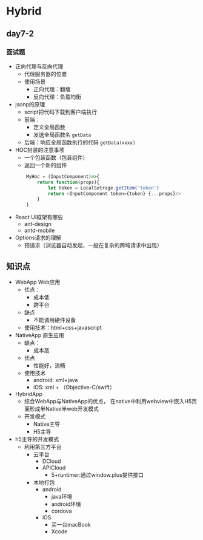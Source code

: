 # Hybrid

## day7-2

### 面试题
* 正向代理与反向代理
    * 代理服务器的位置
    * 使用场景
        * 正向代理：翻墙
        * 反向代理：负载均衡
* jsonp的原理
    * script把代码下载到客户端执行
    * 前端：
        * 定义全局函数
        * 发送全局函数名 `getData`
    * 后端：响应全局函数执行的代码 `getData(xxxx)`
* HOC封装的注意事项
    * 一个包装函数（包装组件）
    * 返回一个新的组件
    ```js
        MyHoc = (InputComponent)=>{
            return function(props){
                let token = LocalSotrage.getItem('token')
                return <InputComponent token={token} {...props}/>
            }
        }
    ```
* React UI框架有哪些
    * ant-design
    * antd-mobile
* Options请求的理解
    * 预请求（浏览器自动发起，一般在复杂的跨域请求中出现）

## 知识点
* WebApp        Web应用
    * 优点：
        * 成本低
        * 跨平台
    * 缺点
        * 不能调用硬件设备
    * 使用技术：html+css+javascript
* NativeApp     原生应用
    * 缺点：
        * 成本高
    * 优点
        * 性能好，流畅
    * 使用技术
        * android: xml+java
        * iOS: xml + （Objective-C/swift）
* HybridApp
    * 综合WebApp与NativeApp的优点， 在native中利用webview中嵌入H5页面形成半Native半web开发模式
    * 开发模式
        * Native主导
        * H5主导
* h5主导的开发模式
    * 利用第三方平台
        * 云平台
            * DCloud
            * APICloud
                * 5+runtimer:通过window.plus提供接口
        * 本地打包
            * android
                * java环境
                * android环境
                * cordova
            * iOS
                * 买一台macBook
                * Xcode
